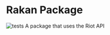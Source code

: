 # Rakan Package
![tests](https://github.com/TheCaptainCraken/Rakan-Package/actions/workflows/test.yml/badge.svg)
 A package that uses the Riot API
